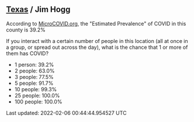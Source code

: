 
## [Texas](/united-states/texas) / Jim Hogg

According to [MicroCOVID.org](http://microcovid.org),
the "Estimated Prevalence" of COVID in this county is 39.2%

If you interact with a certain number of people in this location
(all at once in a group, or spread out across the day), what is the chance that
1 or more of them has COVID?

- 1 person: 39.2%
- 2 people: 63.0%
- 3 people: 77.5%
- 5 people: 91.7%
- 10 people: 99.3%
- 25 people: 100.0%
- 100 people: 100.0%

Last updated: 2022-02-06 00:44:44.954527 UTC
